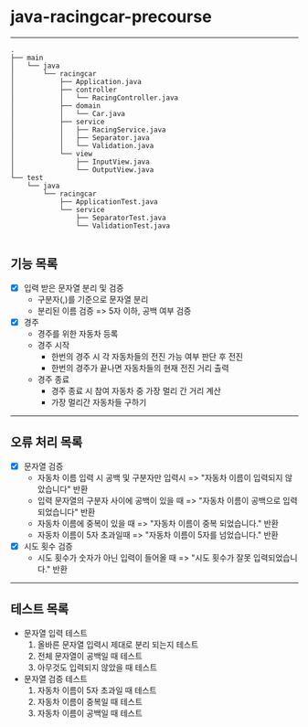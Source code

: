 # java-racingcar-precourse

---
```
.
├── main
│   └── java
│       └── racingcar
│           ├── Application.java
│           ├── controller
│           │   └── RacingController.java
│           ├── domain
│           │   └── Car.java
│           ├── service
│           │   ├── RacingService.java
│           │   ├── Separator.java
│           │   └── Validation.java
│           └── view
│               ├── InputView.java
│               └── OutputView.java
└── test
    └── java
        └── racingcar
            ├── ApplicationTest.java
            └── service
                ├── SeparatorTest.java
                └── ValidationTest.java


```
## 기능 목록
-[x] 입력 받은 문자열 분리 및 검증
  - 구분자(,)를 기준으로 문자열 분리
  - 분리된 이름 검증 => 5자 이하, 공백 여부 검증
-[x] 경주
  - 경주를 위한 자동차 등록
  - 경주 시작
    - 한번의 경주 시 각 자동차들의 전진 가능 여부 판단 후 전진
    - 한번의 경주가 끝나면 자동차들의 현재 전진 거리 출력
  - 경주 종료
    - 경주 종료 시 참여 자동차 중 가장 멀리 간 거리 계산
    - 가장 멀리간 자동차들 구하기
----
## 오류 처리 목록
-[x] 문자열 검증
  - 자동차 이름 입력 시 공백 및 구분자만 입력시 => "자동차 이름이 입력되지 않았습니다" 반환
  - 입력 문자열의 구분자 사이에 공백이 있을 때 => "자동차 이름이 공백으로 입력되었습니다" 반환
  - 자동차 이름에 중복이 있을 때 => "자동차 이름이 중복 되었습니다." 반환
  - 자동차 이름이 5자 초과일때 => "자동차 이름이 5자를 넘었습니다." 반환
-[x] 시도 횟수 검증
  - 시도 횟수가 숫자가 아닌 입력이 들어올 때 => "시도 횟수가 잘못 입력되었습니다." 반환
---
## 테스트 목록
- 문자열 입력 테스트
  1. 올바른 문자열 입력시 제대로 분리 되는지 테스트
  2. 전체 문자열이 공백일 때 테스트
  3. 아무것도 입력되지 않았을 때 테스트
- 문자열 검증 테스트
  1. 자동차 이름이 5자 초과일 때 테스트
  2. 자동차 이름이 중복일 때 테스트
  3. 자동차 이름이 공백일 때 테스트


